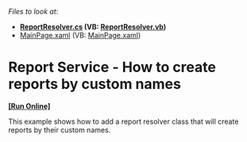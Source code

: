 <!-- default file list -->
*Files to look at*:

* **[ReportResolver.cs](./CS/DXReportService_ReportProvider.Web/ReportResolver.cs) (VB: [ReportResolver.vb](./VB/DXReportService_ReportProvider.Web/ReportResolver.vb))**
* [MainPage.xaml](./CS/DXReportService_ReportProvider/MainPage.xaml) (VB: [MainPage.xaml](./VB/DXReportService_ReportProvider/MainPage.xaml))
<!-- default file list end -->
# Report Service - How to create reports by custom names
<!-- run online -->
**[[Run Online]](https://codecentral.devexpress.com/e4456)**
<!-- run online end -->


<p>This example shows how to add a report resolver class that will create reports by their custom names.</p>

<br/>


